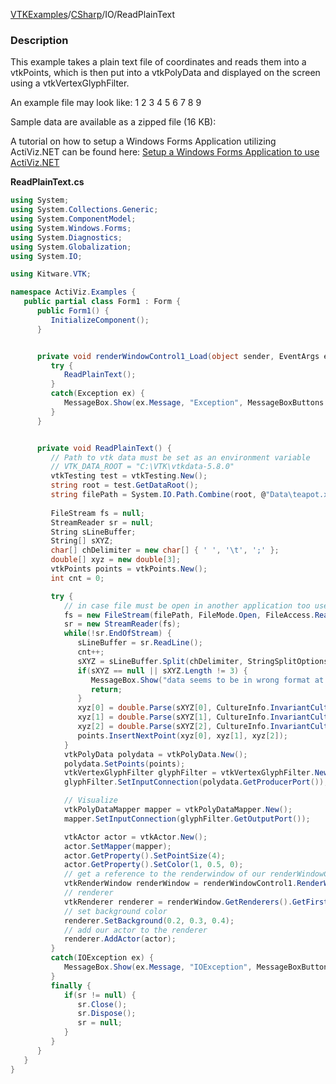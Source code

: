 [VTKExamples](/index/)/[CSharp](/CSharp)/IO/ReadPlainText

### Description
This example takes a plain text file of coordinates and reads them into a vtkPoints, which is then put into a vtkPolyData and displayed on the screen using a vtkVertexGlyphFilter.

An example file may look like:
 1 2 3
 4 5 6 
 7 8 9

Sample data are available as a zipped file (16 KB): []([File:VTK_Examples_Teapot.zip])

A tutorial on how to setup a Windows Forms Application utilizing ActiViz.NET can be found here: [Setup a Windows Forms Application to use ActiViz.NET](http://www.vtk.org/Wiki/VTK/CSharp/ActiViz.NET)

**ReadPlainText.cs**
```csharp
using System;
using System.Collections.Generic;
using System.ComponentModel;
using System.Windows.Forms;
using System.Diagnostics;
using System.Globalization;
using System.IO;

using Kitware.VTK;

namespace ActiViz.Examples {
   public partial class Form1 : Form {
      public Form1() {
         InitializeComponent();
      }


      private void renderWindowControl1_Load(object sender, EventArgs e) {
         try {
            ReadPlainText();
         }
         catch(Exception ex) {
            MessageBox.Show(ex.Message, "Exception", MessageBoxButtons.OK);
         }
      }


      private void ReadPlainText() {
         // Path to vtk data must be set as an environment variable
         // VTK_DATA_ROOT = "C:\VTK\vtkdata-5.8.0"
         vtkTesting test = vtkTesting.New();
         string root = test.GetDataRoot();
         string filePath = System.IO.Path.Combine(root, @"Data\teapot.xyz");
         
         FileStream fs = null;
         StreamReader sr = null;
         String sLineBuffer;
         String[] sXYZ;
         char[] chDelimiter = new char[] { ' ', '\t', ';' };
         double[] xyz = new double[3];
         vtkPoints points = vtkPoints.New();
         int cnt = 0;

         try {
            // in case file must be open in another application too use "FileShare.ReadWrite"
            fs = new FileStream(filePath, FileMode.Open, FileAccess.Read, FileShare.ReadWrite);
            sr = new StreamReader(fs);
            while(!sr.EndOfStream) {
               sLineBuffer = sr.ReadLine();
               cnt++;
               sXYZ = sLineBuffer.Split(chDelimiter, StringSplitOptions.RemoveEmptyEntries);
               if(sXYZ == null || sXYZ.Length != 3) {
                  MessageBox.Show("data seems to be in wrong format at line " + cnt, "Format Exception", MessageBoxButtons.OK);
                  return;
               }
               xyz[0] = double.Parse(sXYZ[0], CultureInfo.InvariantCulture);
               xyz[1] = double.Parse(sXYZ[1], CultureInfo.InvariantCulture);
               xyz[2] = double.Parse(sXYZ[2], CultureInfo.InvariantCulture);
               points.InsertNextPoint(xyz[0], xyz[1], xyz[2]);
            }
            vtkPolyData polydata = vtkPolyData.New();
            polydata.SetPoints(points);
            vtkVertexGlyphFilter glyphFilter = vtkVertexGlyphFilter.New();
            glyphFilter.SetInputConnection(polydata.GetProducerPort());

            // Visualize
            vtkPolyDataMapper mapper = vtkPolyDataMapper.New();
            mapper.SetInputConnection(glyphFilter.GetOutputPort());

            vtkActor actor = vtkActor.New();
            actor.SetMapper(mapper);
            actor.GetProperty().SetPointSize(4);
            actor.GetProperty().SetColor(1, 0.5, 0);
            // get a reference to the renderwindow of our renderWindowControl1
            vtkRenderWindow renderWindow = renderWindowControl1.RenderWindow;
            // renderer
            vtkRenderer renderer = renderWindow.GetRenderers().GetFirstRenderer();
            // set background color
            renderer.SetBackground(0.2, 0.3, 0.4);
            // add our actor to the renderer
            renderer.AddActor(actor);
         }
         catch(IOException ex) {
            MessageBox.Show(ex.Message, "IOException", MessageBoxButtons.OK);
         }
         finally {
            if(sr != null) {
               sr.Close();
               sr.Dispose();
               sr = null;
            }
         }
      }
   }
}
```
